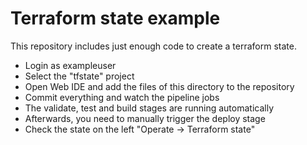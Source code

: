 # Terraform state example

This repository includes just enough code to create a terraform state.

* Login as exampleuser
* Select the "tfstate" project
* Open Web IDE and add the files of this directory to the repository
* Commit everything and watch the pipeline jobs
* The validate, test and build stages are running automatically
* Afterwards, you need to manually trigger the deploy stage
* Check the state on the left "Operate -> Terraform state"
